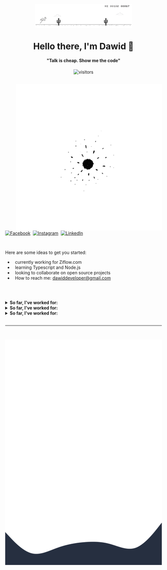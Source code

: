 <p align="center"><img width="313" height="77" src="https://github.com/ui-d/ui-d/blob/main/transparent.gif?raw=true"></p>

<p>
  <h1 align="center"><b>Hello there, I'm Dawid 🦩</b></h1>
</p>

<p>
  <h4 align="center"><b>"Talk is cheap. Show me the code"</b></h4>
</p>

<p align="center">
    <img align="center" alt="visitors" src="https://gpvc.arturio.dev/Sumanth-Talluri" />
</p>
<p align="center">

<br>

  <img width="470" align="right" alt="GIF" src="https://github.com/ui-d/ui-d/blob/main/transparent-anim.gif?raw=true" />

<a href="https://www.facebook.com/uideveloper2020"><img src="https://img.shields.io/badge/facebook-%2323435f.svg?&style=for-the-badge&logo=facebook&logoColor=white" alt="Facebook" /></a>&nbsp;
<a href="https://youtube.com/uideveloper"><img src="https://img.shields.io/badge/youtube-%23E4405F.svg?&style=for-the-badge&logo=youtube&logoColor=white" alt="Instagram" /></a>&nbsp;
<a href="https://www.linkedin.com/in/dawid-nawrocki/"><img src="https://img.shields.io/badge/linkedin-%2323435f.svg?&style=for-the-badge&logo=linkedin&logoColor=white" alt="LinkedIn" /></a>&nbsp;

</p>

<br />

Here are some ideas to get you started:

- &nbsp; currently working for Ziflow.com
- &nbsp; learning Typescript and Node.js
- &nbsp; looking to collaborate on open source projects
- &nbsp; How to reach me: dawiddeveloper@gmail.com

<br><br>

<details>
    <summary><b>So far, I've worked for:</b></summary><br/>

- First
- Second
- Third

</details>
<details>
    <summary><b>So far, I've worked for:</b></summary><br/>

- First
- Second
- Third

</details>
<details>
    <summary><b>So far, I've worked for:</b></summary><br/>

- First
- Second
- Third

</details>

<br>

<hr>
<br>

<p><img align="left" src="https://raw.githubusercontent.com/ui-d/stats/5ed16d30a8a675f66f2336802f694047d3f87e4f/generated/overview.svg">
<img align="right" src="https://raw.githubusercontent.com/ui-d/stats/5ed16d30a8a675f66f2336802f694047d3f87e4f/generated/languages.svg"></p>

<br />

<div><img src="https://raw.githubusercontent.com/ui-d/ui-d/ac9eeef3728fe2c9023f26a05784a5250116692d/footer.svg" /></div>
